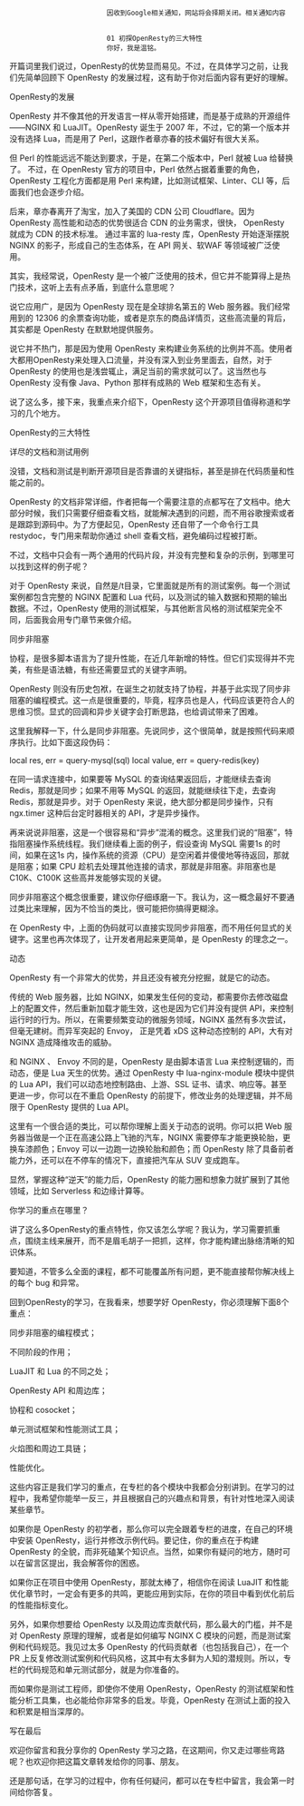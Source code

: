 
                            
                            因收到Google相关通知，网站将会择期关闭。相关通知内容
                            
                            
                            01 初探OpenResty的三大特性
                            你好，我是温铭。

开篇词里我们说过，OpenResty的优势显而易见。不过，在具体学习之前，让我们先简单回顾下 OpenResty 的发展过程，这有助于你对后面内容有更好的理解。

OpenResty的发展

OpenResty 并不像其他的开发语言一样从零开始搭建，而是基于成熟的开源组件——NGINX 和 LuaJIT。OpenResty 诞生于 2007 年，不过，它的第一个版本并没有选择 Lua，而是用了 Perl，这跟作者章亦春的技术偏好有很大关系。

但 Perl 的性能远远不能达到要求，于是，在第二个版本中，Perl 就被 Lua 给替换了。 不过，在 OpenResty 官方的项目中，Perl 依然占据着重要的角色，OpenResty 工程化方面都是用 Perl 来构建，比如测试框架、Linter、CLI 等，后面我们也会逐步介绍。

后来，章亦春离开了淘宝，加入了美国的 CDN 公司 Cloudflare。因为 OpenResty 高性能和动态的优势很适合 CDN 的业务需求，很快， OpenResty 就成为 CDN 的技术标准。 通过丰富的 lua-resty 库，OpenResty 开始逐渐摆脱 NGINX 的影子，形成自己的生态体系，在 API 网关、软WAF 等领域被广泛使用。

其实，我经常说，OpenResty 是一个被广泛使用的技术，但它并不能算得上是热门技术，这听上去有点矛盾，到底什么意思呢？

说它应用广，是因为 OpenResty 现在是全球排名第五的 Web 服务器。我们经常用到的 12306 的余票查询功能，或者是京东的商品详情页，这些高流量的背后，其实都是 OpenResty 在默默地提供服务。

说它并不热门，那是因为使用 OpenResty 来构建业务系统的比例并不高。使用者大都用OpenResty来处理入口流量，并没有深入到业务里面去，自然，对于 OpenResty 的使用也是浅尝辄止，满足当前的需求就可以了。这当然也与 OpenResty 没有像 Java、Python 那样有成熟的 Web 框架和生态有关。

说了这么多，接下来，我重点来介绍下，OpenResty 这个开源项目值得称道和学习的几个地方。

OpenResty的三大特性

详尽的文档和测试用例

没错，文档和测试是判断开源项目是否靠谱的关键指标，甚至是排在代码质量和性能之前的。

OpenResty 的文档非常详细，作者把每一个需要注意的点都写在了文档中。绝大部分时候，我们只需要仔细查看文档，就能解决遇到的问题，而不用谷歌搜索或者是跟踪到源码中。为了方便起见，OpenResty 还自带了一个命令行工具restydoc，专门用来帮助你通过 shell 查看文档，避免编码过程被打断。

不过，文档中只会有一两个通用的代码片段，并没有完整和复杂的示例，到哪里可以找到这样的例子呢？

对于 OpenResty 来说，自然是/t目录，它里面就是所有的测试案例。每一个测试案例都包含完整的 NGINX 配置和 Lua 代码，以及测试的输入数据和预期的输出数据。不过，OpenResty 使用的测试框架，与其他断言风格的测试框架完全不同，后面我会用专门章节来做介绍。

同步非阻塞

协程，是很多脚本语言为了提升性能，在近几年新增的特性。但它们实现得并不完美，有些是语法糖，有些还需要显式的关键字声明。

OpenResty 则没有历史包袱，在诞生之初就支持了协程，并基于此实现了同步非阻塞的编程模式。这一点是很重要的，毕竟，程序员也是人，代码应该更符合人的思维习惯。显式的回调和异步关键字会打断思路，也给调试带来了困难。

这里我解释一下，什么是同步非阻塞。先说同步，这个很简单，就是按照代码来顺序执行。比如下面这段伪码：

local res, err  = query-mysql(sql)
local value, err = query-redis(key)


在同一请求连接中，如果要等 MySQL 的查询结果返回后，才能继续去查询 Redis，那就是同步；如果不用等 MySQL 的返回，就能继续往下走，去查询 Redis，那就是异步。对于 OpenResty 来说，绝大部分都是同步操作，只有 ngx.timer 这种后台定时器相关的 API，才是异步操作。

再来说说非阻塞，这是一个很容易和“异步”混淆的概念。这里我们说的“阻塞”，特指阻塞操作系统线程。我们继续看上面的例子，假设查询 MySQL 需要1s 的时间，如果在这1s 内，操作系统的资源（CPU）是空闲着并傻傻地等待返回，那就是阻塞；如果 CPU 趁机去处理其他连接的请求，那就是非阻塞。非阻塞也是 C10K、C100K 这些高并发能够实现的关键。

同步非阻塞这个概念很重要，建议你仔细琢磨一下。我认为，这一概念最好不要通过类比来理解，因为不恰当的类比，很可能把你搞得更糊涂。

在 OpenResty 中，上面的伪码就可以直接实现同步非阻塞，而不用任何显式的关键字。这里也再次体现了，让开发者用起来更简单，是 OpenResty 的理念之一。

动态

OpenResty 有一个非常大的优势，并且还没有被充分挖掘，就是它的动态。

传统的 Web 服务器，比如 NGINX，如果发生任何的变动，都需要你去修改磁盘上的配置文件，然后重新加载才能生效，这也是因为它们并没有提供 API，来控制运行时的行为。所以，在需要频繁变动的微服务领域，NGINX 虽然有多次尝试，但毫无建树。而异军突起的 Envoy， 正是凭着 xDS 这种动态控制的 API，大有对 NGINX 造成降维攻击的威胁。

和 NGINX 、 Envoy 不同的是，OpenResty 是由脚本语言 Lua 来控制逻辑的，而动态，便是 Lua 天生的优势。通过 OpenResty 中 lua-nginx-module 模块中提供的 Lua API，我们可以动态地控制路由、上游、SSL 证书、请求、响应等。甚至更进一步，你可以在不重启 OpenResty 的前提下，修改业务的处理逻辑，并不局限于 OpenResty 提供的 Lua API。

这里有一个很合适的类比，可以帮你理解上面关于动态的说明。你可以把 Web 服务器当做是一个正在高速公路上飞驰的汽车，NGINX 需要停车才能更换轮胎，更换车漆颜色；Envoy 可以一边跑一边换轮胎和颜色；而 OpenResty 除了具备前者能力外，还可以在不停车的情况下，直接把汽车从 SUV 变成跑车。

显然，掌握这种“逆天”的能力后，OpenResty 的能力圈和想象力就扩展到了其他领域，比如 Serverless 和边缘计算等。

你学习的重点在哪里？

讲了这么多OpenResty的重点特性，你又该怎么学呢？我认为，学习需要抓重点，围绕主线来展开，而不是眉毛胡子一把抓，这样，你才能构建出脉络清晰的知识体系。

要知道，不管多么全面的课程，都不可能覆盖所有问题，更不能直接帮你解决线上的每个 bug 和异常。

回到OpenResty的学习，在我看来，想要学好 OpenResty，你必须理解下面8个重点：


同步非阻塞的编程模式；

不同阶段的作用；

LuaJIT 和 Lua 的不同之处；

OpenResty API 和周边库；

协程和 cosocket；

单元测试框架和性能测试工具；

火焰图和周边工具链；

性能优化。


这些内容正是我们学习的重点，在专栏的各个模块中我都会分别讲到。在学习的过程中，我希望你能举一反三，并且根据自己的兴趣点和背景，有针对性地深入阅读某些章节。

如果你是 OpenResty 的初学者，那么你可以完全跟着专栏的进度，在自己的环境中安装 OpenResty，运行并修改示例代码。要记住，你的重点在于构建 OpenResty 的全貌，而非死磕某个知识点。当然，如果你有疑问的地方，随时可以在留言区提出，我会解答你的困惑。

如果你正在项目中使用 OpenResty，那就太棒了，相信你在阅读 LuaJIT 和性能优化章节时，一定会有更多的共鸣，更能应用到实际，在你的项目中看到优化前后的性能指标变化。

另外，如果你想要给 OpenResty 以及周边库贡献代码，那么最大的门槛，并不是对 OpenResty 原理的理解，或者是如何编写 NGINX C 模块的问题，而是测试案例和代码规范。我见过太多 OpenResty 的代码贡献者（也包括我自己），在一个 PR 上反复修改测试案例和代码风格，这其中有太多鲜为人知的潜规则。所以，专栏的代码规范和单元测试部分，就是为你准备的。

而如果你是测试工程师，即使你不使用 OpenResty，OpenResty 的测试框架和性能分析工具集，也必能给你非常多的启发。毕竟，OpenResty 在测试上面的投入和积累是相当深厚的。

写在最后

欢迎你留言和我分享你的 OpenResty 学习之路，在这期间，你又走过哪些弯路呢？也欢迎你把这篇文章转发给你的同事、朋友。

还是那句话，在学习的过程中，你有任何疑问，都可以在专栏中留言，我会第一时间给你答复。

                        
                        
                            